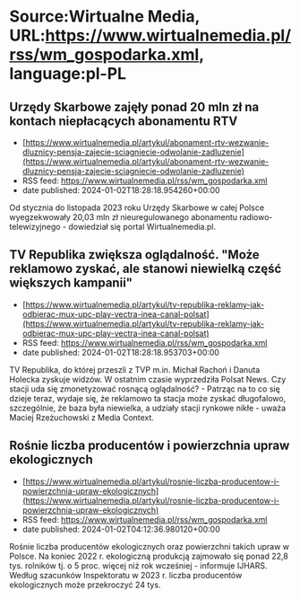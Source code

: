 # Source:Wirtualne Media, URL:https://www.wirtualnemedia.pl/rss/wm_gospodarka.xml, language:pl-PL

## Urzędy Skarbowe zajęły ponad 20 mln zł na kontach niepłacących abonamentu RTV
 - [https://www.wirtualnemedia.pl/artykul/abonament-rtv-wezwanie-dluznicy-pensja-zajecie-sciagniecie-odwolanie-zadluzenie](https://www.wirtualnemedia.pl/artykul/abonament-rtv-wezwanie-dluznicy-pensja-zajecie-sciagniecie-odwolanie-zadluzenie)
 - RSS feed: https://www.wirtualnemedia.pl/rss/wm_gospodarka.xml
 - date published: 2024-01-02T18:28:18.954260+00:00

Od stycznia do listopada 2023 roku Urzędy Skarbowe w całej Polsce wyegzekwowały 20,03 mln zł nieuregulowanego abonamentu radiowo-telewizyjnego - dowiedział się portal Wirtualnemedia.pl.

## TV Republika zwiększa oglądalność. "Może reklamowo zyskać, ale stanowi niewielką część większych kampanii"
 - [https://www.wirtualnemedia.pl/artykul/tv-republika-reklamy-jak-odbierac-mux-upc-play-vectra-inea-canal-polsat](https://www.wirtualnemedia.pl/artykul/tv-republika-reklamy-jak-odbierac-mux-upc-play-vectra-inea-canal-polsat)
 - RSS feed: https://www.wirtualnemedia.pl/rss/wm_gospodarka.xml
 - date published: 2024-01-02T18:28:18.953703+00:00

TV Republika, do której przeszli z TVP m.in. Michał Rachoń i Danuta Holecka zyskuje widzów. W ostatnim czasie wyprzedziła Polsat News. Czy stacji uda się zmonetyzować rosnącą oglądalność? - Patrząc na to co się dzieje teraz, wydaje się, że reklamowo ta stacja może zyskać długofalowo, szczególnie, że baza była niewielka, a udziały stacji rynkowe nikłe - uważa Maciej Rzeżuchowski z Media Context.

## Rośnie liczba producentów i powierzchnia upraw ekologicznych
 - [https://www.wirtualnemedia.pl/artykul/rosnie-liczba-producentow-i-powierzchnia-upraw-ekologicznych](https://www.wirtualnemedia.pl/artykul/rosnie-liczba-producentow-i-powierzchnia-upraw-ekologicznych)
 - RSS feed: https://www.wirtualnemedia.pl/rss/wm_gospodarka.xml
 - date published: 2024-01-02T04:12:36.980120+00:00

Rośnie liczba producentów ekologicznych oraz powierzchni takich upraw w Polsce. Na koniec 2022 r. ekologiczną produkcją zajmowało się ponad 22,8 tys. rolników tj. o 5 proc. więcej niż rok wcześniej - informuje IJHARS. Według szacunków Inspektoratu w 2023 r. liczba producentów ekologicznych może przekroczyć 24 tys.

